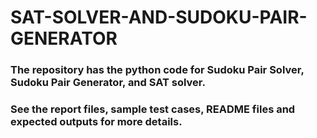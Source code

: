 # SAT-SOLVER-AND-SUDOKU-PAIR-GENERATOR

### The repository has the python code for Sudoku Pair Solver, Sudoku Pair Generator, and SAT solver.
### See the report files, sample test cases, README files and expected outputs for more details.
